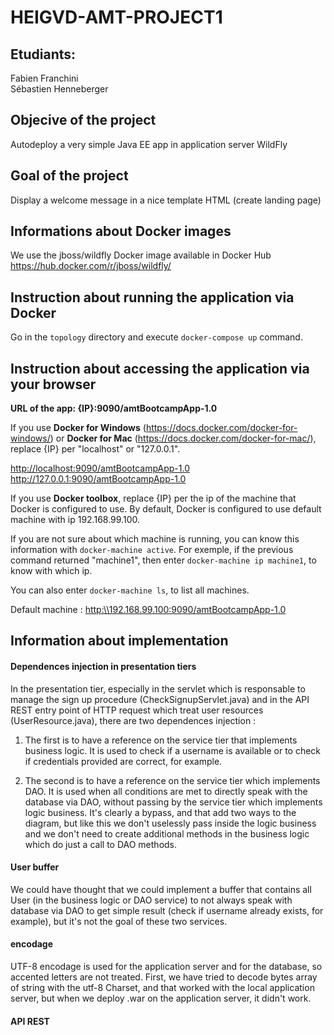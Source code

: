 # HEIGVD-AMT-PROJECT1

## Etudiants:
Fabien Franchini  
Sébastien Henneberger    

## Objecive of the project
Autodeploy a very simple Java EE app in application server WildFly

## Goal of the project
Display a welcome message in a nice template HTML (create landing page)

## Informations about Docker images
We use the jboss/wildfly Docker image available in Docker Hub
https://hub.docker.com/r/jboss/wildfly/

## Instruction about running the application via Docker
Go in the `topology` directory and execute `docker-compose up` command.

## Instruction about accessing the application via your browser
**URL of the app: {IP}:9090/amtBootcampApp-1.0**

If you use **Docker for Windows** (<https://docs.docker.com/docker-for-windows/>) or **Docker for Mac** (<https://docs.docker.com/docker-for-mac/>), replace {IP} per "localhost" or "127.0.0.1".

<http://localhost:9090/amtBootcampApp-1.0>   
<http://127.0.0.1:9090/amtBootcampApp-1.0>

If you use **Docker toolbox**, replace {IP} per the ip of the machine that Docker is configured to use. By default, Docker is configured to use default machine with ip 192.168.99.100.

If you are not sure about which machine is running, you can know this information with `docker-machine active`.
For exemple, if the previous command returned "machine1", then enter `docker-machine ip machine1`, to know with which ip.

You can also enter `docker-machine ls`, to list all machines.

Default machine : <http:\\192.168.99.100:9090/amtBootcampApp-1.0>

## Information about implementation

#### Dependences injection in presentation tiers

In the presentation tier, especially in the servlet which is responsable to manage the sign up procedure (CheckSignupServlet.java) and in the API REST entry point of HTTP request which treat user resources (UserResource.java), there are two dependences injection :

1. The first is to have a reference on the service tier that implements business logic. It is used to check if a username is available or to check if credentials provided are correct, for example.

2. The second is to have a reference on the service tier which implements DAO. It is used when all conditions are met to directly speak with the database via DAO, without passing by the service tier which implements logic business. It's clearly a bypass, and that add two ways to the diagram, but like this we don't uselessly pass inside the logic business and we don't need to create additional methods in the business logic which do just a call to DAO methods.

#### User buffer
We could have thought that we could implement a buffer that contains all User (in the business logic or DAO service) to not always speak with database via DAO to get simple result (check if username already exists, for example), but it's not the goal of these two services.

#### encodage
UTF-8 encodage is used for the application server and for the database, so accented letters are not treated. First, we have tried to decode bytes array of string with the utf-8 Charset, and that worked with the local application server, but when we deploy .war on the application server, it didn't work.

#### API REST










